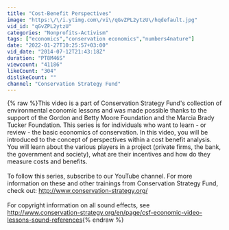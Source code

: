 ```yaml
---
title: "Cost-Benefit Perspectives"
image: "https:\/\/i.ytimg.com\/vi\/qGvZPL2ytzU\/hqdefault.jpg"
vid_id: "qGvZPL2ytzU"
categories: "Nonprofits-Activism"
tags: ["economics","conservation economics","numbers4nature"]
date: "2022-01-27T10:25:57+03:00"
vid_date: "2014-07-12T21:43:18Z"
duration: "PT8M46S"
viewcount: "41186"
likeCount: "304"
dislikeCount: ""
channel: "Conservation Strategy Fund"
---
```

{% raw %}This video is a part of Conservation Strategy Fund's collection of environmental economic lessons and was made possible thanks to the support of the Gordon and Betty Moore Foundation and the Marcia Brady Tucker Foundation.  This series is for individuals who want to learn - or review - the basic economics of conservation.  In this video, you will be introduced to the concept of perspectives within a cost benefit analysis.  You will learn about the various players in a project (private firms, the bank, the government and society), what are their incentives and how do they measure costs and benefits. <br /><br />To follow this series, subscribe to our YouTube channel.  For more information on these and other trainings from Conservation Strategy Fund, check out: <a rel="nofollow" target="blank" href="http://www.conservation-strategy.org/">http://www.conservation-strategy.org/</a><br /><br />For copyright information on all sound effects, see <a rel="nofollow" target="blank" href="http://www.conservation-strategy.org/en/page/csf-economic-video-lessons-sound-references">http://www.conservation-strategy.org/en/page/csf-economic-video-lessons-sound-references</a>{% endraw %}

